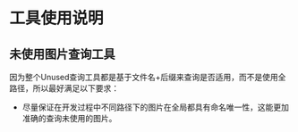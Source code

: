 # 工具使用说明
## 未使用图片查询工具
因为整个Unused查询工具都是基于文件名+后缀来查询是否适用，而不是使用全路径，所以最好满足以下要求：
- 尽量保证在开发过程中不同路径下的图片在全局都具有命名唯一性，这能更加准确的查询未使用的图片。